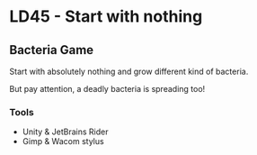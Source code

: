 # LD45 - Start with nothing

## Bacteria Game

Start with absolutely nothing and grow different kind of bacteria.

But pay attention, a deadly bacteria is spreading too! 

### Tools
- Unity & JetBrains Rider
- Gimp & Wacom stylus
